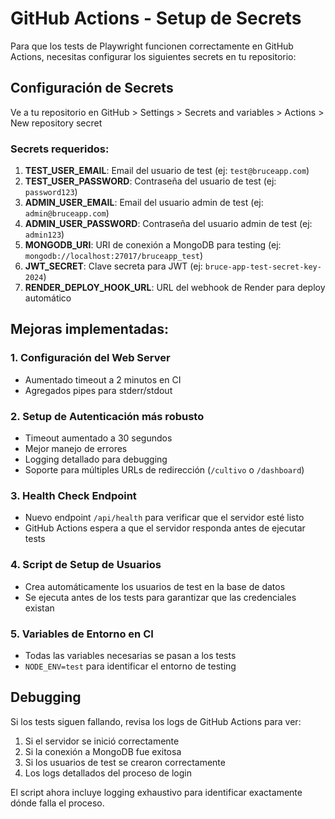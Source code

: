 # GitHub Actions - Setup de Secrets

Para que los tests de Playwright funcionen correctamente en GitHub Actions, necesitas configurar los siguientes secrets en tu repositorio:

## Configuración de Secrets

Ve a tu repositorio en GitHub > Settings > Secrets and variables > Actions > New repository secret

### Secrets requeridos:

1. **TEST_USER_EMAIL**: Email del usuario de test (ej: `test@bruceapp.com`)
2. **TEST_USER_PASSWORD**: Contraseña del usuario de test (ej: `password123`)
3. **ADMIN_USER_EMAIL**: Email del usuario admin de test (ej: `admin@bruceapp.com`)
4. **ADMIN_USER_PASSWORD**: Contraseña del usuario admin de test (ej: `admin123`)
5. **MONGODB_URI**: URI de conexión a MongoDB para testing (ej: `mongodb://localhost:27017/bruceapp_test`)
6. **JWT_SECRET**: Clave secreta para JWT (ej: `bruce-app-test-secret-key-2024`)
7. **RENDER_DEPLOY_HOOK_URL**: URL del webhook de Render para deploy automático

## Mejoras implementadas:

### 1. **Configuración del Web Server**
- Aumentado timeout a 2 minutos en CI
- Agregados pipes para stderr/stdout

### 2. **Setup de Autenticación más robusto**
- Timeout aumentado a 30 segundos
- Mejor manejo de errores
- Logging detallado para debugging
- Soporte para múltiples URLs de redirección (`/cultivo` o `/dashboard`)

### 3. **Health Check Endpoint**
- Nuevo endpoint `/api/health` para verificar que el servidor esté listo
- GitHub Actions espera a que el servidor responda antes de ejecutar tests

### 4. **Script de Setup de Usuarios**
- Crea automáticamente los usuarios de test en la base de datos
- Se ejecuta antes de los tests para garantizar que las credenciales existan

### 5. **Variables de Entorno en CI**
- Todas las variables necesarias se pasan a los tests
- `NODE_ENV=test` para identificar el entorno de testing

## Debugging

Si los tests siguen fallando, revisa los logs de GitHub Actions para ver:

1. Si el servidor se inició correctamente
2. Si la conexión a MongoDB fue exitosa
3. Si los usuarios de test se crearon correctamente
4. Los logs detallados del proceso de login

El script ahora incluye logging exhaustivo para identificar exactamente dónde falla el proceso.
